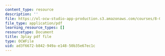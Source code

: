 ```yaml
---
content_type: resource
description: ''
file: https://ol-ocw-studio-app-production.s3.amazonaws.com/courses/8-01sc-classical-mechanics-fall-2016/ad3f6672b842949ae14850b35e67ec1c_89SjJv30kGU.pdf
file_type: application/pdf
learning_resource_types: []
resourcetype: Document
title: 3play pdf file
type: OCWFile
uid: ad3f6672-b842-949a-e148-50b35e67ec1c
---
```


